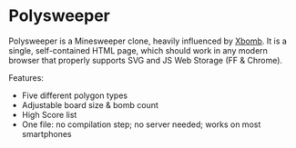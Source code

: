 Polysweeper
===========

Polysweeper is a Minesweeper clone, heavily influenced by [Xbomb](
http://www.gedanken.org.uk/software/xbomb/ ). It is a single, self-contained
HTML page, which should work in any modern browser that properly supports SVG
and JS Web Storage (FF & Chrome).

Features:

- Five different polygon types
- Adjustable board size & bomb count
- High Score list
- One file: no compilation step; no server needed; works on most smartphones

